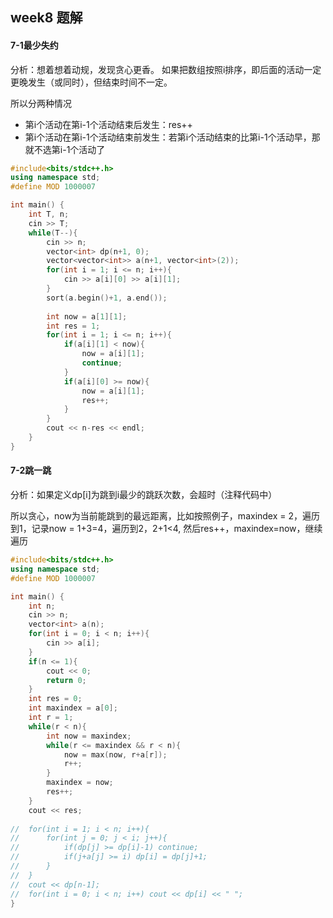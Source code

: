 ## week8 题解

#### 7-1最少失约

分析：想着想着动规，发现贪心更香。 如果把数组按照i排序，即后面的活动一定更晚发生（或同时），但结束时间不一定。

所以分两种情况

- 第i个活动在第i-1个活动结束后发生：res++
- 第i个活动在第i-1个活动结束前发生：若第i个活动结束的比第i-1个活动早，那就不选第i-1个活动了

```C++
#include<bits/stdc++.h>
using namespace std;
#define MOD 1000007

int main() {
	int T, n;
	cin >> T;
	while(T--){
		cin >> n;
		vector<int> dp(n+1, 0);
		vector<vector<int>> a(n+1, vector<int>(2));
		for(int i = 1; i <= n; i++){
			cin >> a[i][0] >> a[i][1];
		}
		sort(a.begin()+1, a.end());
		
		int now = a[1][1];
		int res = 1;
		for(int i = 1; i <= n; i++){
			if(a[i][1] < now){
				now = a[i][1];
				continue;
			}
			if(a[i][0] >= now){
				now = a[i][1];
				res++;
			}
		} 
		cout << n-res << endl;
	}
}
```



#### 7-2跳一跳

分析：如果定义dp[i]为跳到i最少的跳跃次数，会超时（注释代码中）

所以贪心，now为当前能跳到的最远距离，比如按照例子，maxindex = 2，遍历到1，记录now = 1+3=4，遍历到2，2+1<4, 然后res++，maxindex=now，继续遍历

```C++
#include<bits/stdc++.h>
using namespace std;
#define MOD 1000007

int main() {
	int n;
	cin >> n;
	vector<int> a(n);
	for(int i = 0; i < n; i++){
		cin >> a[i];
	}
	if(n <= 1){
		cout << 0;
		return 0;
	}
	int res = 0;
	int maxindex = a[0];
	int r = 1;
	while(r < n){
		int now = maxindex;
		while(r <= maxindex && r < n){
			now = max(now, r+a[r]);
			r++;
		}
		maxindex = now;
		res++;
	}
	cout << res;
	
//	for(int i = 1; i < n; i++){
//		for(int j = 0; j < i; j++){
//			if(dp[j] >= dp[i]-1) continue;
//			if(j+a[j] >= i) dp[i] = dp[j]+1;
//		}
//	}
//	cout << dp[n-1];
//	for(int i = 0; i < n; i++) cout << dp[i] << " ";
}

```

